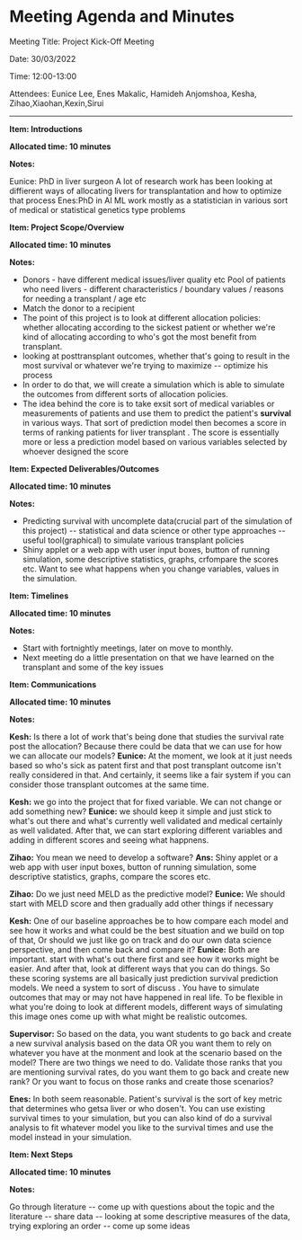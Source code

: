 # Meeting Agenda and Minutes

Meeting Title: Project Kick-Off Meeting

Date: 30/03/2022

Time: 12:00-13:00

Attendees: Eunice Lee, Enes Makalic, Hamideh Anjomshoa, Kesha, Zihao,Xiaohan,Kexin,Sirui

______________________________________________________________________________________________________

**Item: Introductions**

**Allocated time: 10 minutes**

**Notes:**

Eunice: PhD in liver surgeon
A lot of research work has been looking at diffierent ways of allocating livers for transplantation and how to optimize that process
Enes:PhD in AI ML
work mostly as a statistician in various sort of medical or statistical genetics type problems

**Item: Project Scope/Overview**

**Allocated time: 10 minutes**

**Notes:**

- Donors - have different medical issues/liver quality etc
Pool of patients who need livers - different characteristics / boundary values / reasons for needing a transplant / age etc
- Match the donor to a recipient
- The point of this project is to look at different allocation policies: whether allocating according to the sickest patient or whether we're kind of allocating according to who's got the most benefit from transplant.
- looking at posttransplant outcomes, whether that's going to result in the most survival or whatever we're trying to maximize -- optimize his process
- In order to do that, we will create a simulation which is able to simulate the outcomes from different sorts of allocation policies.
- The idea behind the core is to take exsit sort of medical variables or measurements of patients and use them to predict the patient's **survival** in various ways. That sort of prediction model then becomes a score in terms of ranking patients for liver transplant .
The score is essentially more or less a prediction model based on various variables selected by whoever designed the score

**Item: Expected Deliverables/Outcomes**

**Allocated time: 10 minutes**

**Notes:**

- Predicting survival with uncomplete data(crucial part of the simulation of this project) -- statistical and data science or other type approaches -- useful tool(graphical) to simulate various transplant policies
- Shiny applet or a web app with user input boxes, button of running simulation, some  descriptive statistics, graphs, crfompare the scores etc. Want to see what happens when you change variables, values in the simulation.

**Item: Timelines**

**Allocated time: 10 minutes**

**Notes:**

- Start with fortnightly meetings, later on move to monthly.
- Next meeting do a little presentation on that we have learned on the transplant and some of the key issues

**Item: Communications**

**Allocated time: 10 minutes**

**Notes:**

**Kesh:** Is there a lot of work that's being done that studies the survival rate post the allocation? Because there could be data that we can use for how we can allocate our models?
**Eunice:** At the moment, we look at it just needs based so who's sick as patent first and that post transplant outcome isn't really considered in that. And certainly, it seems like a fair system if you can consider those transplant outcomes at the same time.

**Kesh:** we go into the project that for fixed variable. We can not change or add something new?
**Eunice:** we should keep it simple and just stick to what's out there and what's currently well validated and medical certainly as well validated. After that, we can start exploring different variables and adding in different scores and seeing what happnens.

**Zihao:** You mean we need to develop a software?
**Ans:** Shiny applet or a web app with user input boxes, button of running simulation, some  descriptive statistics, graphs, compare the scores etc.

**Zihao:** Do we just need MELD as the predictive model?
**Eunice:** We should start with MELD score and then gradually add other things if necessary

**Kesh:** One of our baseline approaches be to how compare each model and see how it works and what could be the best situation and we build on top of that, Or should we just like go on track and do our own data science perspective, and then come back and compare it?
**Eunice:** Both are important. start with what's out there first and see how it works might be easier. And after that, look at different ways that you can do things. So these scoring systems are all basically just prediction survival prediction models. We need a system to sort of discuss . You have to simulate  outcomes that may or may not have happened in real life. To be flexible in what you're doing to look at different models, different ways of simulating this image ones come up with what might be realistic outcomes.

**Supervisor:** So based on the data, you want students to go back and create a new survival analysis based on the data OR you want them to rely on whatever you have at the monment and look at the scenario based on the model? There are two things we need to do. Validate those ranks that you are mentioning survival rates, do you want them to go back and create new rank? Or you want to focus on those ranks and create those scenarios?

**Enes:** In both seem reasonable. Patient's survival is the sort of key metric that determines who getsa liver or who dosen't. You can use existing survival times to your simulation, but you can also kind of do a survival analysis to fit whatever model you like to the survival times and use the model
instead in your simulation.

**Item: Next Steps**

**Allocated time: 10 minutes**

**Notes:**

Go through literature -- come up with questions about the topic and the literature -- share data -- looking at some descriptive measures of the data, trying exploring an order -- come up some ideas
